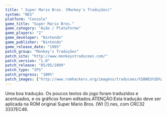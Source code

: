 ```yaml
---
title: " Super Mario Bros. (Monkey's Traduções)"
system: "NES"
platform: "Console"
game_title: "Super Mario Bros."
game_category: "Ação / Plataforma"
game_players: "2"
game_developer: "Nintendo"
game_publisher: "Nintendo"
game_release_date: "1985"
patch_group: "Monkey's Traduções"
patch_site: "http://www.monkeystraducoes.com/"
patch_version: "1.0"
patch_release: "05/05/2009"
patch_type: "IPS"
patch_progress: "100%"
patch_images: ["http://www.romhackers.org/imagens/traducoes/%5BNES%5D%20Super%20Mario%20Bros.%20-%20Monkey's%20Tradu%C3%A7%C3%B5es%20-%201.png","http://www.romhackers.org/imagens/traducoes/%5BNES%5D%20Super%20Mario%20Bros.%20-%20Monkey's%20Tradu%C3%A7%C3%B5es%20-%202.png","http://www.romhackers.org/imagens/traducoes/%5BNES%5D%20Super%20Mario%20Bros.%20-%20Monkey's%20Tradu%C3%A7%C3%B5es%20-%203.png"]
---
```

Uma boa tradução. Os poucos textos do jogo foram traduzidos e acentuados, e os gráficos foram editados.ATENÇÃO:Esta tradução deve ser aplicada na ROM original Super Mario Bros. (W) [!].nes, com CRC32 3337EC46.